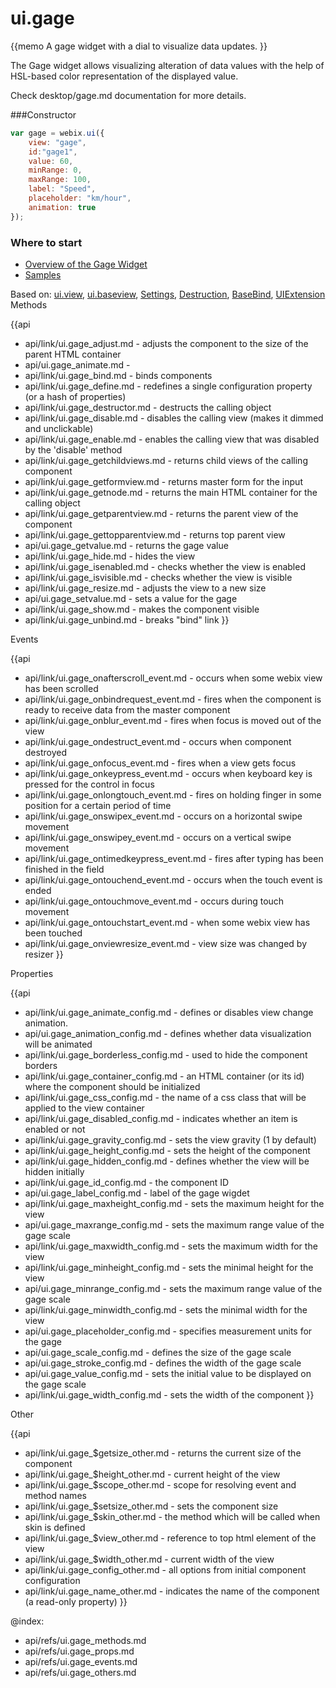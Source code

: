 ui.gage 
=============

{{memo A gage widget with a dial to visualize data updates. }}

The Gage widget allows visualizing alteration of data values with the help of HSL-based color representation of the displayed value.

Check desktop/gage.md documentation for more details.

###Constructor 

~~~js
var gage = webix.ui({
    view: "gage",
    id:"gage1",
    value: 60,
    minRange: 0,
    maxRange: 100,
    label: "Speed",
    placeholder: "km/hour",
    animation: true
});
~~~

### Where to start

- [Overview of the Gage Widget](desktop/gage.md)
- [Samples](http://docs.webix.com/samples/60_pro/15_gage/index.html)

<div class='webixdoc_parents'><span>Based on: </span>
<a href="api/refs/ui.view.md">ui.view</a>, <a href="api/refs/ui.baseview.md">ui.baseview</a>, <a href="api/refs/settings.md">Settings</a>, <a href="api/refs/destruction.md">Destruction</a>, <a href="api/refs/basebind.md">BaseBind</a>, <a href="api/refs/uiextension.md">UIExtension</a></div>


<div class='h2'>Methods</div>

{{api
- api/link/ui.gage_adjust.md - adjusts the component to the size of the parent HTML container
- api/ui.gage_animate.md - 
- api/link/ui.gage_bind.md - binds components
- api/link/ui.gage_define.md - redefines a single configuration property (or a hash of properties)
- api/link/ui.gage_destructor.md - destructs the calling object
- api/link/ui.gage_disable.md - disables the calling view (makes it dimmed and unclickable)
- api/link/ui.gage_enable.md - enables the calling view that was disabled by the 'disable' method
- api/link/ui.gage_getchildviews.md - returns child views of the calling component
- api/link/ui.gage_getformview.md - returns master form for the input
- api/link/ui.gage_getnode.md - returns the main HTML container for the calling object
- api/link/ui.gage_getparentview.md - returns the parent view of the component
- api/link/ui.gage_gettopparentview.md - returns top parent view
- api/ui.gage_getvalue.md - returns the gage value
- api/link/ui.gage_hide.md - hides the view
- api/link/ui.gage_isenabled.md - checks whether the view is enabled
- api/link/ui.gage_isvisible.md - checks whether the view is visible
- api/link/ui.gage_resize.md - adjusts the view to a new size
- api/ui.gage_setvalue.md - sets a value for the gage
- api/link/ui.gage_show.md - makes the component visible
- api/link/ui.gage_unbind.md - breaks "bind" link
}}


<div class='h2'>Events</div>


{{api
- api/link/ui.gage_onafterscroll_event.md - occurs when some webix view has been scrolled
- api/link/ui.gage_onbindrequest_event.md - fires when the component is ready to receive data from the master component
- api/link/ui.gage_onblur_event.md - fires when focus is moved out of the view
- api/link/ui.gage_ondestruct_event.md - occurs when component destroyed
- api/link/ui.gage_onfocus_event.md - fires when a view gets focus
- api/link/ui.gage_onkeypress_event.md - occurs when keyboard key is pressed for the control in focus
- api/link/ui.gage_onlongtouch_event.md - fires on holding finger in some position for a certain period of time
- api/link/ui.gage_onswipex_event.md - occurs on a horizontal swipe movement
- api/link/ui.gage_onswipey_event.md - occurs on a vertical swipe movement
- api/link/ui.gage_ontimedkeypress_event.md - fires after typing has been finished in the field
- api/link/ui.gage_ontouchend_event.md - occurs when the touch event is ended
- api/link/ui.gage_ontouchmove_event.md - occurs during touch movement
- api/link/ui.gage_ontouchstart_event.md - when some webix view has been touched
- api/link/ui.gage_onviewresize_event.md - view size was changed by resizer
}}


<div class='h2'>Properties</div>

{{api
- api/link/ui.gage_animate_config.md - defines or disables view change animation.
- api/ui.gage_animation_config.md - defines whether data visualization will be animated
- api/link/ui.gage_borderless_config.md - used to hide the component borders
- api/link/ui.gage_container_config.md - an HTML container (or its id) where the component should be initialized
- api/link/ui.gage_css_config.md - the name of a css class that will be applied to the view container
- api/link/ui.gage_disabled_config.md - indicates whether an item is enabled or not
- api/link/ui.gage_gravity_config.md - sets the view gravity (1 by default)
- api/link/ui.gage_height_config.md - sets the height of the component
- api/link/ui.gage_hidden_config.md - defines whether the view will be hidden initially
- api/link/ui.gage_id_config.md - the component ID
- api/ui.gage_label_config.md - label of the gage wigdet
- api/link/ui.gage_maxheight_config.md - sets the maximum height for the view
- api/ui.gage_maxrange_config.md - sets the maximum range value of the gage scale
- api/link/ui.gage_maxwidth_config.md - sets the maximum width for the view
- api/link/ui.gage_minheight_config.md - sets the minimal height for the view
- api/ui.gage_minrange_config.md - sets the maximum range value of the gage scale
- api/link/ui.gage_minwidth_config.md - sets the minimal width for the view
- api/ui.gage_placeholder_config.md - specifies measurement units for the gage
- api/ui.gage_scale_config.md - defines the size of the gage scale
- api/ui.gage_stroke_config.md - defines the width of the gage scale
- api/ui.gage_value_config.md - sets the initial value to be displayed on the gage scale
- api/link/ui.gage_width_config.md - sets the width of the component
}}





<div class='h2'>Other</div>


{{api
- api/link/ui.gage_$getsize_other.md - returns the current size of the component
- api/link/ui.gage_$height_other.md - current height of the view
- api/link/ui.gage_$scope_other.md - scope for resolving event and method names
- api/link/ui.gage_$setsize_other.md - sets the component size
- api/link/ui.gage_$skin_other.md - the method which will be called when skin is defined
- api/link/ui.gage_$view_other.md - reference to top html element of the view
- api/link/ui.gage_$width_other.md - current width of the view
- api/link/ui.gage_config_other.md - all options from initial component configuration
- api/link/ui.gage_name_other.md - indicates the name of the component (a read-only property)
}}


@index:
- api/refs/ui.gage_methods.md
- api/refs/ui.gage_props.md
- api/refs/ui.gage_events.md
- api/refs/ui.gage_others.md

